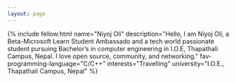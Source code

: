 ```yaml
---
layout: page
---
```


{% include fellow.html
name="Niyoj Oli"
description="Hello, I am Niyoj Oli, a Beta-Microsoft Learn Student Ambassado and a tech world passionate student pursuing Bachelor’s in computer engineering in I.O.E, Thapathali Campus, Nepal. I love open source, community, and networking."
fav-programming-language="C/C++"
interests="Travelling"
university="I.O.E., Thapathali Campus, Nepal"
%}